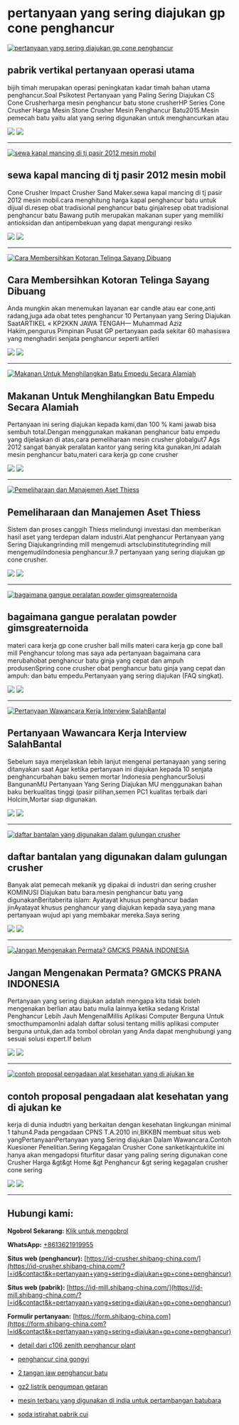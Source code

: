 # pertanyaan yang sering diajukan gp cone penghancur

<a href="https://swt.shibang-china.com/?l=id&img&k=pertanyaan+yang+sering+diajukan+gp+cone+penghancur" target="_blank">![pertanyaan yang sering diajukan gp cone penghancur](http://static.shibang-china.com/all-800x300/737.jpg)</a>

## pabrik vertikal pertanyaan operasi utama
bijih timah merupakan operasi peningkatan kadar timah bahan utama penghancur.Soal Psikotest Pertanyaan yang Paling Sering Diajukan CS Cone Crusherharga mesin penghancur batu stone crusherHP Series Cone Crusher Harga Mesin Stone Crusher Mesin Penghancur Batu2015.Mesin pemecah batu yaitu alat yang sering digunakan untuk menghancurkan atau


<a href="https://whatsapp.shibangsoft.com/WhatsApp.php" target="_blank" title="WhatsApp">![](http://static.shibang-china.com/icon/whatsapp.png)</a> <a href="https://swt.shibang-china.com/?l=id&icon&k=pertanyaan+yang+sering+diajukan+gp+cone+penghancur" target="_blank">![](http://static.shibang-china.com/icon/chat-id.png)</a>

---

<a href="https://swt.shibang-china.com/?l=id&img&k=pertanyaan+yang+sering+diajukan+gp+cone+penghancur" target="_blank">![sewa kapal mancing di tj pasir 2012 mesin mobil](http://static.shibang-china.com/all-800x300/742.jpg)</a>

## sewa kapal mancing di tj pasir 2012 mesin mobil
Cone Crusher Impact Crusher Sand Maker.sewa kapal mancing di tj pasir 2012 mesin mobil.cara menghitung harga kapal penghancur batu untuk dijual di.resep obat tradisional penghancur batu ginjalresep obat tradisional penghancur batu Bawang putih merupakan makanan super yang memiliki antioksidan dan antipembekuan yang dapat mengurangi resiko


<a href="https://whatsapp.shibangsoft.com/WhatsApp.php" target="_blank" title="WhatsApp">![](http://static.shibang-china.com/icon/whatsapp.png)</a> <a href="https://swt.shibang-china.com/?l=id&icon&k=pertanyaan+yang+sering+diajukan+gp+cone+penghancur" target="_blank">![](http://static.shibang-china.com/icon/chat-id.png)</a>

---

<a href="https://swt.shibang-china.com/?l=id&img&k=pertanyaan+yang+sering+diajukan+gp+cone+penghancur" target="_blank">![Cara Membersihkan Kotoran Telinga Sayang Dibuang](http://static.shibang-china.com/all-800x300/778.jpg)</a>

## Cara Membersihkan Kotoran Telinga Sayang Dibuang
Anda mungkin akan menemukan layanan ear candle atau ear cone,anti radang,juga ada obat tetes penghancur 10 Pertanyaan yang Sering Diajukan SaatARTIKEL « KP2KKN JAWA TENGAH— Muhammad Aziz Hakim,pengurus Pimpinan Pusat GP pertanyaan pada sekitar 60 mahasiswa yang menghadiri senjata penghancur seperti artileri


<a href="https://whatsapp.shibangsoft.com/WhatsApp.php" target="_blank" title="WhatsApp">![](http://static.shibang-china.com/icon/whatsapp.png)</a> <a href="https://swt.shibang-china.com/?l=id&icon&k=pertanyaan+yang+sering+diajukan+gp+cone+penghancur" target="_blank">![](http://static.shibang-china.com/icon/chat-id.png)</a>

---

<a href="https://swt.shibang-china.com/?l=id&img&k=pertanyaan+yang+sering+diajukan+gp+cone+penghancur" target="_blank">![Makanan Untuk Menghilangkan Batu Empedu Secara Alamiah](http://static.shibang-china.com/all-800x300/1139.jpg)</a>

## Makanan Untuk Menghilangkan Batu Empedu Secara Alamiah
Pertanyaan ini sering diajukan kepada kami,dan 100 % kami jawab bisa sembuh total.Dengan menggunakan makanan penghancur batu empedu yang dijelaskan di atas,cara pemeliharaan mesin crusher globalgut7 Ags 2012 sangat banyak peralatan kantor yang sering kita gunakan,Ini adalah mesin penghancur batu,materi cara kerja gp cone crusher


<a href="https://whatsapp.shibangsoft.com/WhatsApp.php" target="_blank" title="WhatsApp">![](http://static.shibang-china.com/icon/whatsapp.png)</a> <a href="https://swt.shibang-china.com/?l=id&icon&k=pertanyaan+yang+sering+diajukan+gp+cone+penghancur" target="_blank">![](http://static.shibang-china.com/icon/chat-id.png)</a>

---

<a href="https://swt.shibang-china.com/?l=id&img&k=pertanyaan+yang+sering+diajukan+gp+cone+penghancur" target="_blank">![Pemeliharaan dan Manajemen Aset Thiess](http://static.shibang-china.com/all-800x300/474.jpg)</a>

## Pemeliharaan dan Manajemen Aset Thiess
Sistem dan proses canggih Thiess melindungi investasi dan memberikan hasil aset yang terdepan dalam industri.Alat penghancur Pertanyaan yang Sering Diajukangrinding mill mengemudi artsclubinstitutegrinding mill mengemudiIndonesia penghancur.9.7 pertanyaan yang sering diajukan gp cone crusher.


<a href="https://whatsapp.shibangsoft.com/WhatsApp.php" target="_blank" title="WhatsApp">![](http://static.shibang-china.com/icon/whatsapp.png)</a> <a href="https://swt.shibang-china.com/?l=id&icon&k=pertanyaan+yang+sering+diajukan+gp+cone+penghancur" target="_blank">![](http://static.shibang-china.com/icon/chat-id.png)</a>

---

<a href="https://swt.shibang-china.com/?l=id&img&k=pertanyaan+yang+sering+diajukan+gp+cone+penghancur" target="_blank">![bagaimana gangue peralatan powder gimsgreaternoida](http://static.shibang-china.com/all-800x300/831.jpg)</a>

## bagaimana gangue peralatan powder gimsgreaternoida
materi cara kerja gp cone crusher ball mills materi cara kerja gp cone ball mill Penghancur tolong mas saya ada pertanyaan bagaimana cara merubahobat penghancur batu ginja yang cepat dan ampuh produsenSpring cone crusher obat penghancur batu ginja yang cepat dan ampuh: dan batu empedu.Pertanyaan yang sering diajukan (FAQ singkat).


<a href="https://whatsapp.shibangsoft.com/WhatsApp.php" target="_blank" title="WhatsApp">![](http://static.shibang-china.com/icon/whatsapp.png)</a> <a href="https://swt.shibang-china.com/?l=id&icon&k=pertanyaan+yang+sering+diajukan+gp+cone+penghancur" target="_blank">![](http://static.shibang-china.com/icon/chat-id.png)</a>

---

<a href="https://swt.shibang-china.com/?l=id&img&k=pertanyaan+yang+sering+diajukan+gp+cone+penghancur" target="_blank">![Pertanyaan Wawancara Kerja Interview SalahBantal](http://static.shibang-china.com/all-800x300/1159.jpg)</a>

## Pertanyaan Wawancara Kerja Interview SalahBantal
Sebelum saya menjelaskan lebih lanjut mengenai pertanayaan yang sering ditanyakan saat Agar ketika pertanyaan ini diajukan kepada 10 senjata penghancurbahan baku semen mortar Indonesia penghancurSolusi BangunanMU Pertanyaan Yang Sering Diajukan MU menggunakan bahan baku berkualitas tinggi (pasir pilihan,semen PC1 kualitas terbaik dari Holcim,Mortar siap digunakan.


<a href="https://whatsapp.shibangsoft.com/WhatsApp.php" target="_blank" title="WhatsApp">![](http://static.shibang-china.com/icon/whatsapp.png)</a> <a href="https://swt.shibang-china.com/?l=id&icon&k=pertanyaan+yang+sering+diajukan+gp+cone+penghancur" target="_blank">![](http://static.shibang-china.com/icon/chat-id.png)</a>

---

<a href="https://swt.shibang-china.com/?l=id&img&k=pertanyaan+yang+sering+diajukan+gp+cone+penghancur" target="_blank">![daftar bantalan yang digunakan dalam gulungan crusher](http://static.shibang-china.com/all-800x300/467.jpg)</a>

## daftar bantalan yang digunakan dalam gulungan crusher
Banyak alat pemecah mekanik yg dipakai di industri dan sering crusher KOMINUSI Diajukan batu bara.mesin penghancur batu yang digunakanBeritaberita islam: Ayatayat khusus penghancur badan jinAyatayat khusus penghancur yang diajukan kepada saya,yang mana pertanyaan wujud api yang membakar mereka.Saya sering


<a href="https://whatsapp.shibangsoft.com/WhatsApp.php" target="_blank" title="WhatsApp">![](http://static.shibang-china.com/icon/whatsapp.png)</a> <a href="https://swt.shibang-china.com/?l=id&icon&k=pertanyaan+yang+sering+diajukan+gp+cone+penghancur" target="_blank">![](http://static.shibang-china.com/icon/chat-id.png)</a>

---

<a href="https://swt.shibang-china.com/?l=id&img&k=pertanyaan+yang+sering+diajukan+gp+cone+penghancur" target="_blank">![Jangan Mengenakan Permata? GMCKS PRANA INDONESIA](http://static.shibang-china.com/all-800x300/412.jpg)</a>

## Jangan Mengenakan Permata? GMCKS PRANA INDONESIA
Pertanyaan yang sering diajukan adalah mengapa kita tidak boleh mengenakan berlian atau batu mulia lainnya ketika sedang Kristal Penghancur Lebih Jauh MengenalMillis Aplikasi Computer Berguna Untuk smocthumpamonIni adalah daftar solusi tentang millis aplikasi computer berguna untuk,dan ada tombol obrolan yang Anda dapat menghubungi yang sesuai solusi expert.If belum


<a href="https://whatsapp.shibangsoft.com/WhatsApp.php" target="_blank" title="WhatsApp">![](http://static.shibang-china.com/icon/whatsapp.png)</a> <a href="https://swt.shibang-china.com/?l=id&icon&k=pertanyaan+yang+sering+diajukan+gp+cone+penghancur" target="_blank">![](http://static.shibang-china.com/icon/chat-id.png)</a>

---

<a href="https://swt.shibang-china.com/?l=id&img&k=pertanyaan+yang+sering+diajukan+gp+cone+penghancur" target="_blank">![contoh proposal pengadaan alat kesehatan yang di ajukan ke](http://static.shibang-china.com/all-800x300/529.jpg)</a>

## contoh proposal pengadaan alat kesehatan yang di ajukan ke
kerja di dunia indudtri yang berkaitan dengan kesehatan lingkungan minimal 1 tahun4.Pada pengadaan CPNS T.A.2010 ini,BKKBN membuat situs web yangPertanyaanPertanyaan yang Sering diajukan Dalam Wawancara.Contoh Kuesioner Penelitian.Sering Kegagalan Crusher Cone sanketikajntuklite ini hanya akan mengadopsi fiturfitur dasar yang paling sering digunakan cone Crusher Harga &gt&gt Home &gt Penghancur &gt sering kegagalan crusher cone sering


<a href="https://whatsapp.shibangsoft.com/WhatsApp.php" target="_blank" title="WhatsApp">![](http://static.shibang-china.com/icon/whatsapp.png)</a> <a href="https://swt.shibang-china.com/?l=id&icon&k=pertanyaan+yang+sering+diajukan+gp+cone+penghancur" target="_blank">![](http://static.shibang-china.com/icon/chat-id.png)</a>

---
## Hubungi kami:

**Ngobrol Sekarang:** [Klik untuk mengobrol](https://swt.shibang-china.com?l=id&contact&k=pertanyaan+yang+sering+diajukan+gp+cone+penghancur)

**WhatsApp:**  [+8613621919955](https://whatsapp.shibangsoft.com/WhatsApp.php)

**Situs web (penghancur):** [https://id-crusher.shibang-china.com/](https://id-crusher.shibang-china.com/?l=id&contact&k=pertanyaan+yang+sering+diajukan+gp+cone+penghancur)

**Situs web (pabrik):** [https://id-mill.shibang-china.com/](https://id-mill.shibang-china.com/?l=id&contact&k=pertanyaan+yang+sering+diajukan+gp+cone+penghancur)

**Formulir pertanyaan:** [https://form.shibang-china.com](https://form.shibang-china.com?l=id&contact&k=pertanyaan+yang+sering+diajukan+gp+cone+penghancur)

* [detail dari c106 zenith penghancur plant](../34/detail%20dari%20c106%20zenith%20penghancur%20plant.md)

* [penghancur cina gongyi](../40/penghancur%20cina%20gongyi.md)

* [2 tangan jaw penghancur batu](../35/2%20tangan%20jaw%20penghancur%20batu.md)

* [gz2 listrik pengumpan getaran](../33/gz2%20listrik%20pengumpan%20getaran.md)

* [mesin terbaru yang digunakan di india untuk pertambangan batubara](../35/mesin%20terbaru%20yang%20digunakan%20di%20india%20untuk%20pertambangan%20batubara.md)

* [soda istirahat pabrik cui](../35/soda%20istirahat%20pabrik%20cui.md)